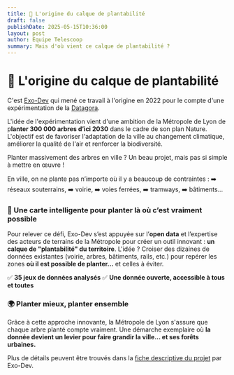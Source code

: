 ```yaml
---
title: 🌳 L'origine du calque de plantabilité
draft: false
publishDate: 2025-05-15T10:36:00
layout: post
author: Equipe Telescoop
summary: Mais d'où vient ce calque de plantabilité ?
---
```

# 🌳 L'origine du calque de plantabilité 

C'est  [Exo-Dev](https://exo-dev.fr/) qui mené ce travail à l'origine en 2022 pour le compte d'une expérimentation de la [Datagora](https://datagora.erasme.org/projets/calque-de-plantabilite/). 

L'idée de l'expérimentation vient d'une ambition de la Métropole de Lyon de p**lanter 300 000 arbres d’ici 2030** dans le cadre de son plan Nature. L'objectif est de favoriser l'adaptation de la ville au changement climatique, améliorer la qualité de l'air et renforcer la biodiversité.

Planter massivement des arbres en ville ? Un beau projet, mais pas si simple à mettre en œuvre !

En ville, on ne plante pas n’importe où il y a beaucoup de contraintes :
➡️ réseaux souterrains,
➡️ voirie,
➡️ voies ferrées,
➡️ tramways,
➡️ bâtiments...

### 🌱 Une carte intelligente pour planter là où c’est vraiment possible

Pour relever ce défi, Exo-Dev s’est appuyée sur l’**open data** et l’expertise des acteurs de terrains de la Métropole pour créer un outil innovant : **un calque de "plantabilité" du territoire**. L'idée ? Croiser des dizaines de données existantes (voirie, arbres, bâtiments, rails, etc.) pour repérer les zones **où il est possible de planter...** et celles à éviter.

✅ **35 jeux de données analysés**
✅ **Une donnée ouverte, accessible à tous et toutes**

### 

### 🌍 Planter mieux, planter ensemble

Grâce à cette approche innovante, la Métropole de Lyon s'assure que chaque arbre planté compte vraiment. Une démarche exemplaire où **la donnée devient un levier pour faire grandir la ville... et ses forêts urbaines.**

Plus de détails peuvent être trouvés dans la [fiche descriptive du projet](https://documents.exo-dev.fr/notice_utilisation_calque_plantabilite_lyon_V1.pdf) par Exo-Dev.
